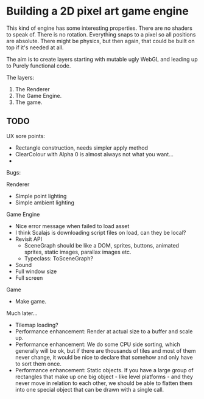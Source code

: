 # Building a 2D pixel art game engine
This kind of engine has some interesting properties.
There are no shaders to speak of.
There is no rotation.
Everything snaps to a pixel so all positions are absolute.
There might be physics, but then again, that could be built on top if it's needed at all.

The aim is to create layers starting with mutable ugly WebGL and leading up to Purely functional code.

The layers:
1. The Renderer
2. The Game Engine.
3. The game.

## TODO

UX sore points:
- Rectangle construction, needs simpler apply method
- ClearColour with Alpha 0 is almost always not what you want...
-

Bugs:

Renderer
- Simple point lighting
- Simple ambient lighting

Game Engine
- Nice error message when failed to load asset
- I think Scalajs is downloading script files on load, can they be local?
- Revisit API
  - SceneGraph should be like a DOM, sprites, buttons, animated sprites, static images, parallax images etc.
  - Typeclass: ToSceneGraph?
- Sound
- Full window size
- Full screen

Game
- Make game.


Much later...
- Tilemap loading?
- Performance enhancement: Render at actual size to a buffer and scale up.
- Performance enhancement: We do some CPU side sorting, which generally will be ok, but if there are thousands of tiles and most of them never change, it would be nice to declare that somehow and only have to sort them once.
- Performance enhancement: Static objects. If you have a large group of rectangles that make up one big object - like level platforms - and they never move in relation to each other, we should be able to flatten them into one special object that can be drawn with a single call.
